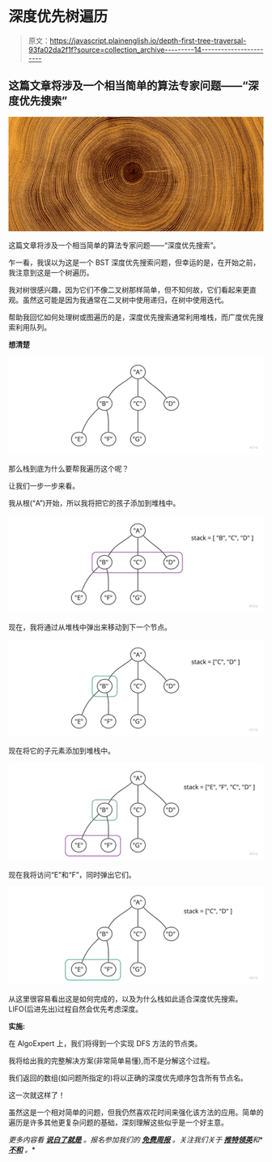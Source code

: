 # 深度优先树遍历

> 原文：<https://javascript.plainenglish.io/depth-first-tree-traversal-93fa02da2f1f?source=collection_archive---------14----------------------->

## 这篇文章将涉及一个相当简单的算法专家问题——“深度优先搜索”

![](img/f4946d419d861b69f6fdabe09bd87fcc.png)

这篇文章将涉及一个相当简单的算法专家问题——“深度优先搜索”。

乍一看，我误以为这是一个 BST 深度优先搜索问题，但幸运的是，在开始之前，我注意到这是一个树遍历。

我对树很感兴趣，因为它们不像二叉树那样简单，但不知何故，它们看起来更直观。虽然这可能是因为我通常在二叉树中使用递归，在树中使用迭代。

帮助我回忆如何处理树或图遍历的是，深度优先搜索通常利用堆栈，而广度优先搜索利用队列。

**想清楚**

![](img/4b40548c3ddfe278b3bce708f4c390dc.png)

那么栈到底为什么要帮我遍历这个呢？

让我们一步一步来看。

我从根(“A”)开始，所以我将把它的孩子添加到堆栈中。

![](img/3ca9427a604b52be9901b03a2b01193f.png)

现在，我将通过从堆栈中弹出来移动到下一个节点。

![](img/abf08cf81312680804c2f5cbd1c73c24.png)

现在将它的子元素添加到堆栈中。

![](img/e20c809e0b067abe86bf98e1e6893f87.png)

现在我将访问“E”和“F”，同时弹出它们。

![](img/723e049cc9db5a23a3ad9fe5a34e6ac4.png)

从这里很容易看出这是如何完成的，以及为什么栈如此适合深度优先搜索。LIFO(后进先出)过程自然会优先考虑深度。

**实施:**

在 AlgoExpert 上，我们将得到一个实现 DFS 方法的节点类。

我将给出我的完整解决方案(非常简单易懂),而不是分解这个过程。

我们返回的数组(如问题所指定的)将以正确的深度优先顺序包含所有节点名。

这一次就这样了！

虽然这是一个相对简单的问题，但我仍然喜欢花时间来强化该方法的应用。简单的遍历是许多其他更复杂问题的基础，深刻理解这些似乎是一个好主意。

*更多内容看* [***说白了就是***](https://plainenglish.io/) *。报名参加我们的* [***免费周报***](http://newsletter.plainenglish.io/) *。关注我们关于* [***推特***](https://twitter.com/inPlainEngHQ)[***领英***](https://www.linkedin.com/company/inplainenglish/)*和**[***不和***](https://discord.gg/GtDtUAvyhW) *。**